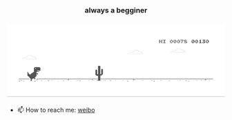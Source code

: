 ### <center> always a begginer </center>

### ![jump](dino.gif)
- 📫 How to reach me: [weibo](https://weibo.com/u/5340428841)
<!--
**Simonhancrew/Simonhancrew** is a ✨ _special_ ✨ repository because its `README.md` (this file) appears on your GitHub profile.

Here are some ideas to get you started:

- 🔭 I’m currently working on ...
- 🌱 I’m currently learning ...
- 👯 I’m looking to collaborate on ...
- 🤔 I’m looking for help with ...
- 💬 Ask me about ...

- 😄 Pronouns: ...
- ⚡ Fun fact: ...
-->

